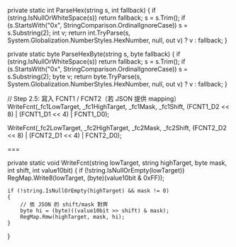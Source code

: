 private static int ParseHex(string s, int fallback)
{
    if (string.IsNullOrWhiteSpace(s)) return fallback;
    s = s.Trim();
    if (s.StartsWith("0x", StringComparison.OrdinalIgnoreCase)) s = s.Substring(2);
    int v;
    return int.TryParse(s, System.Globalization.NumberStyles.HexNumber, null, out v) ? v : fallback;
}

private static byte ParseHexByte(string s, byte fallback)
{
    if (string.IsNullOrWhiteSpace(s)) return fallback;
    s = s.Trim();
    if (s.StartsWith("0x", StringComparison.OrdinalIgnoreCase)) s = s.Substring(2);
    byte v;
    return byte.TryParse(s, System.Globalization.NumberStyles.HexNumber, null, out v) ? v : fallback;
}


// Step 2.5: 寫入 FCNT1 / FCNT2（若 JSON 提供 mapping）
WriteFcnt(_fc1LowTarget, _fc1HighTarget, _fc1Mask, _fc1Shift,
          (FCNT1_D2 << 8) | (FCNT1_D1 << 4) | FCNT1_D0);

WriteFcnt(_fc2LowTarget, _fc2HighTarget, _fc2Mask, _fc2Shift,
          (FCNT2_D2 << 8) | (FCNT2_D1 << 4) | FCNT2_D0);

===


private static void WriteFcnt(string lowTarget, string highTarget, byte mask, int shift, int value10bit)
{
    if (!string.IsNullOrEmpty(lowTarget))
        RegMap.Write8(lowTarget, (byte)(value10bit & 0xFF));

    if (!string.IsNullOrEmpty(highTarget) && mask != 0)
    {
        // 依 JSON 的 shift/mask 對齊
        byte hi = (byte)((value10bit >> shift) & mask);
        RegMap.Rmw(highTarget, mask, hi);
    }
}